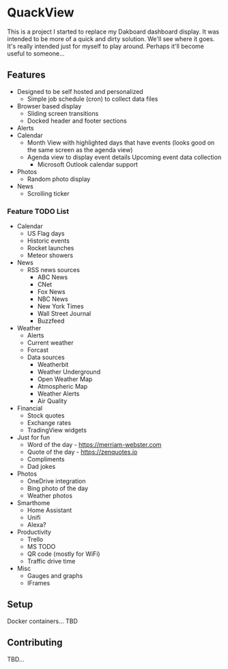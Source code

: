 # QuackView

This is a project I started to replace my Dakboard dashboard display. It was intended to be more of a quick and dirty solution. We'll see where it goes. It's really intended just for myself to play around. Perhaps it'll become useful to someone...

## Features

- Designed to be self hosted and personalized
  - Simple job schedule (cron) to collect data files
- Browser based display
  - Sliding screen transitions
  - Docked header and footer sections
- Alerts
- Calendar
  - Month View with highlighted days that have events (looks good on the same screen as the agenda view)
  - Agenda view to display event details
   Upcoming event data collection
    - Microsoft Outlook calendar support
- Photos
  - Random photo display
- News
  - Scrolling ticker

### Feature TODO List

- Calendar
  - US Flag days
  - Historic events
  - Rocket launches
  - Meteor showers
- News
  - RSS news sources
    - ABC News
    - CNet
    - Fox News
    - NBC News
    - New York Times
    - Wall Street Journal
    - Buzzfeed
- Weather
  - Alerts
  - Current weather
  - Forcast
  - Data sources
    - Weatherbit
    - Weather Underground
    - Open Weather Map
    - Atmospheric Map
    - Weather Alerts
    - Air Quality
- Financial
  - Stock quotes
  - Exchange rates
  - TradingView widgets
- Just for fun  
  - Word of the day - <https://merriam-webster.com>
  - Quote of the day - <https://zenquotes.io>
  - Compliments
  - Dad jokes
- Photos
  - OneDrive integration
  - Bing photo of the day
  - Weather photos
- Smarthome
  - Home Assistant
  - Unifi
  - Alexa?
- Productivity
  - Trello
  - MS TODO
  - QR code (mostly for WiFi)
  - Traffic drive time
- Misc
  - Gauges and graphs
  - IFrames

## Setup

Docker containers... TBD

## Contributing

TBD...
